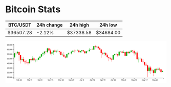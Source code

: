 # Bitcoin Stats

BTC/USDT|24h change|24h high|24h low|
|---|---|---|---|
|$36507.28|-2.12%|$37338.58|$34684.00|

<img src="./chart.svg">
